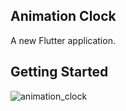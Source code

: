 ## Animation Clock

A new Flutter application.

## Getting Started

![animation_clock](https://user-images.githubusercontent.com/42299578/95005243-50857180-0613-11eb-91b7-ceedeabd5ac9.gif)

